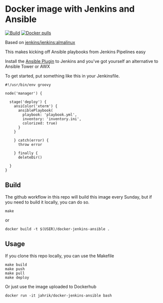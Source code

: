 # Docker image with Jenkins and Ansible

[![Build](https://github.com/jahrik/docker-jenkins-ansible/actions/workflows/build.yml/badge.svg)](https://github.com/jahrik/docker-jenkins-ansible/actions/workflows/build.yml) [![Docker pulls](https://img.shields.io/docker/pulls/jahrik/docker-jenkins-ansible)](https://hub.docker.com/r/jahrik/docker-jenkins-ansible/)

Based on [jenkins/jenkins:almalinux](https://hub.docker.com/r/jenkins/jenkins/tags)

This makes kicking off Ansible playbooks from Jenkins Pipelines easy

Install the [Ansible Plugin](https://plugins.jenkins.io/ansible/) to Jenkins and you've got yourself an alternative to Ansible Tower or AWX

To get started, put something like this in your Jenkinsfile.

    #!/usr/bin/env groovy

    node('manager') {

      stage('deploy') {
        ansiColor('xterm') {
          ansiblePlaybook(
            playbook: 'playbook.yml',
            inventory: 'inventory.ini',
            colorized: true)
          }
        }

        } catch(error) {
          throw error

        } finally {
          deleteDir()

      }
    }

## Build

The github workflow in this repo will build this image every Sunday, but if you need to build it locally, you can do so.

    make

or

    docker build -t $(USER)/docker-jenkins-ansible .

## Usage

If you clone this repo locally, you can use the Makefile

    make build
    make push
    make pull
    make deploy

Or just use the image uploaded to Dockerhub

    docker run -it jahrik/docker-jenkins-ansible bash
